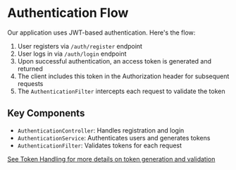 # Authentication Flow

Our application uses JWT-based authentication. Here's the flow:

1. User registers via `/auth/register` endpoint
2. User logs in via `/auth/login` endpoint
3. Upon successful authentication, an access token is generated and returned
4. The client includes this token in the Authorization header for subsequent requests
5. The `AuthenticationFilter` intercepts each request to validate the token

## Key Components

- `AuthenticationController`: Handles registration and login
- `AuthenticationService`: Authenticates users and generates tokens
- `AuthenticationFilter`: Validates tokens for each request

[See Token Handling for more details on token generation and validation](token-handling.md)